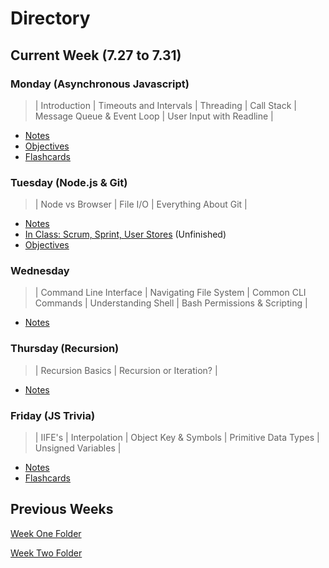 # **Directory**

## **Current Week** (7.27 to 7.31)

### **Monday** (Asynchronous Javascript)

> | Introduction | Timeouts and Intervals | Threading | Call Stack | Message Queue & Event Loop | User Input with Readline |

- [Notes](7.27-7.31/Monday/Notes.md)
- [Objectives](7.27-7.31/Monday/Objectives.md)
- [Flashcards](7.27-7.31/Monday/Flashcards.md)

### **Tuesday** (Node.js & Git)

> | Node vs Browser | File I/O | Everything About Git |

- [Notes](7.27-7.31/Tuesday/Notes.md)
- [In Class: Scrum, Sprint, User Stores](7.27-7.31/Tuesday/Scrum-Sprint-UserStories.md) (Unfinished)
- [Objectives](7.27-7.31/Tuesday/Objectives.md)

### **Wednesday**

> | Command Line Interface | Navigating File System | Common CLI Commands | Understanding Shell | Bash Permissions & Scripting |

- [Notes](7.27-7.31/Wednesday/Notes.md)

### **Thursday** (Recursion)

> | Recursion Basics | Recursion or Iteration? |

- [Notes](7.27-7.31/Thursday/Notes.md)

### **Friday** (JS Trivia)

> | IIFE's | Interpolation | Object Key & Symbols | Primitive Data Types | Unsigned Variables |

- [Notes](7.27-7.31/Friday/Notes.md)
- [Flashcards](7.27-7.31/Friday/Flashcards.md)

## **Previous Weeks**

[Week One Folder](https://github.com/ALW93/App-Academy/tree/master/7.13-7.17)

[Week Two Folder](https://github.com/ALW93/App-Academy/tree/master/7.20-7.24)
